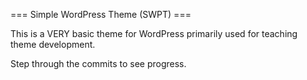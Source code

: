 === Simple WordPress Theme (SWPT) ===

This is a VERY basic theme for WordPress primarily used for teaching theme development.

Step through the commits to see progress.